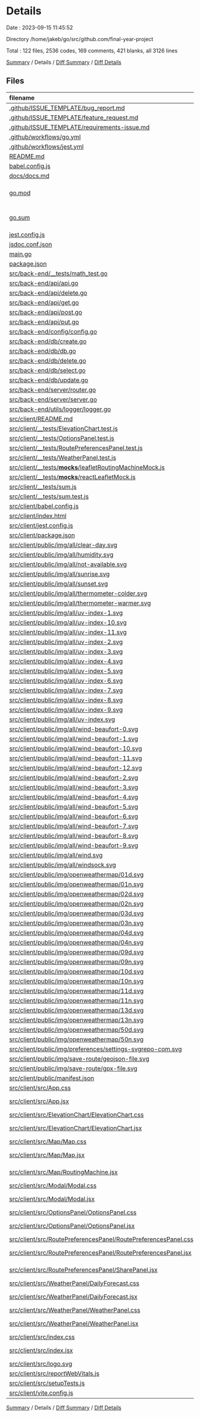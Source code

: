 # Details

Date : 2023-09-15 11:45:52

Directory /home/jakeb/go/src/github.com/final-year-project

Total : 122 files,  2536 codes, 169 comments, 421 blanks, all 3126 lines

[Summary](results.md) / Details / [Diff Summary](diff.md) / [Diff Details](diff-details.md)

## Files
| filename | language | code | comment | blank | total |
| :--- | :--- | ---: | ---: | ---: | ---: |
| [.github/ISSUE_TEMPLATE/bug_report.md](/.github/ISSUE_TEMPLATE/bug_report.md) | Markdown | 30 | 0 | 9 | 39 |
| [.github/ISSUE_TEMPLATE/feature_request.md](/.github/ISSUE_TEMPLATE/feature_request.md) | Markdown | 15 | 0 | 6 | 21 |
| [.github/ISSUE_TEMPLATE/requirements-issue.md](/.github/ISSUE_TEMPLATE/requirements-issue.md) | Markdown | 10 | 0 | 5 | 15 |
| [.github/workflows/go.yml](/.github/workflows/go.yml) | YAML | 19 | 2 | 8 | 29 |
| [.github/workflows/jest.yml](/.github/workflows/jest.yml) | YAML | 16 | 0 | 0 | 16 |
| [README.md](/README.md) | Markdown | 74 | 0 | 24 | 98 |
| [babel.config.js](/babel.config.js) | JavaScript | 25 | 3 | 3 | 31 |
| [docs/docs.md](/docs/docs.md) | Markdown | 1 | 0 | 0 | 1 |
| [go.mod](/go.mod) | Go Module File | 39 | 0 | 4 | 43 |
| [go.sum](/go.sum) | Go Checksum File | 106 | 0 | 1 | 107 |
| [jest.config.js](/jest.config.js) | JavaScript | 10 | 1 | 0 | 11 |
| [jsdoc.conf.json](/jsdoc.conf.json) | JSON | 11 | 0 | 0 | 11 |
| [main.go](/main.go) | Go | 11 | 0 | 3 | 14 |
| [package.json](/package.json) | JSON | 82 | 0 | 1 | 83 |
| [src/back-end/__tests/math_test.go](/src/back-end/__tests/math_test.go) | Go | 12 | 0 | 6 | 18 |
| [src/back-end/api/api.go](/src/back-end/api/api.go) | Go | 17 | 6 | 10 | 33 |
| [src/back-end/api/delete.go](/src/back-end/api/delete.go) | Go | 10 | 0 | 4 | 14 |
| [src/back-end/api/get.go](/src/back-end/api/get.go) | Go | 10 | 0 | 4 | 14 |
| [src/back-end/api/post.go](/src/back-end/api/post.go) | Go | 70 | 5 | 17 | 92 |
| [src/back-end/api/put.go](/src/back-end/api/put.go) | Go | 10 | 0 | 4 | 14 |
| [src/back-end/config/config.go](/src/back-end/config/config.go) | Go | 39 | 0 | 10 | 49 |
| [src/back-end/db/create.go](/src/back-end/db/create.go) | Go | 1 | 0 | 1 | 2 |
| [src/back-end/db/db.go](/src/back-end/db/db.go) | Go | 30 | 2 | 10 | 42 |
| [src/back-end/db/delete.go](/src/back-end/db/delete.go) | Go | 1 | 0 | 1 | 2 |
| [src/back-end/db/select.go](/src/back-end/db/select.go) | Go | 1 | 0 | 1 | 2 |
| [src/back-end/db/update.go](/src/back-end/db/update.go) | Go | 1 | 0 | 1 | 2 |
| [src/back-end/server/router.go](/src/back-end/server/router.go) | Go | 13 | 0 | 6 | 19 |
| [src/back-end/server/server.go](/src/back-end/server/server.go) | Go | 24 | 2 | 11 | 37 |
| [src/back-end/utils/logger/logger.go](/src/back-end/utils/logger/logger.go) | Go | 45 | 0 | 11 | 56 |
| [src/client/README.md](/src/client/README.md) | Markdown | 38 | 0 | 33 | 71 |
| [src/client/__tests/ElevationChart.test.js](/src/client/__tests/ElevationChart.test.js) | JavaScript | 31 | 0 | 5 | 36 |
| [src/client/__tests/OptionsPanel.test.js](/src/client/__tests/OptionsPanel.test.js) | JavaScript | 15 | 0 | 3 | 18 |
| [src/client/__tests/RoutePreferencesPanel.test.js](/src/client/__tests/RoutePreferencesPanel.test.js) | JavaScript | 33 | 0 | 4 | 37 |
| [src/client/__tests/WeatherPanel.test.js](/src/client/__tests/WeatherPanel.test.js) | JavaScript | 27 | 1 | 5 | 33 |
| [src/client/__tests/__mocks__/leafletRoutingMachineMock.js](/src/client/__tests/__mocks__/leafletRoutingMachineMock.js) | JavaScript | 1 | 0 | 1 | 2 |
| [src/client/__tests/__mocks__/reactLeafletMock.js](/src/client/__tests/__mocks__/reactLeafletMock.js) | JavaScript | 1 | 0 | 1 | 2 |
| [src/client/__tests/sum.js](/src/client/__tests/sum.js) | JavaScript | 4 | 0 | 0 | 4 |
| [src/client/__tests/sum.test.js](/src/client/__tests/sum.test.js) | JavaScript | 4 | 0 | 1 | 5 |
| [src/client/babel.config.js](/src/client/babel.config.js) | JavaScript | 25 | 3 | 3 | 31 |
| [src/client/index.html](/src/client/index.html) | HTML | 29 | 0 | 1 | 30 |
| [src/client/jest.config.js](/src/client/jest.config.js) | JavaScript | 10 | 1 | 0 | 11 |
| [src/client/package.json](/src/client/package.json) | JSON | 67 | 0 | 1 | 68 |
| [src/client/public/img/all/clear-day.svg](/src/client/public/img/all/clear-day.svg) | SVG | 1 | 0 | 0 | 1 |
| [src/client/public/img/all/humidity.svg](/src/client/public/img/all/humidity.svg) | SVG | 1 | 0 | 0 | 1 |
| [src/client/public/img/all/not-available.svg](/src/client/public/img/all/not-available.svg) | SVG | 1 | 0 | 0 | 1 |
| [src/client/public/img/all/sunrise.svg](/src/client/public/img/all/sunrise.svg) | SVG | 1 | 0 | 0 | 1 |
| [src/client/public/img/all/sunset.svg](/src/client/public/img/all/sunset.svg) | SVG | 1 | 0 | 0 | 1 |
| [src/client/public/img/all/thermometer-colder.svg](/src/client/public/img/all/thermometer-colder.svg) | SVG | 1 | 0 | 0 | 1 |
| [src/client/public/img/all/thermometer-warmer.svg](/src/client/public/img/all/thermometer-warmer.svg) | SVG | 1 | 0 | 0 | 1 |
| [src/client/public/img/all/uv-index-1.svg](/src/client/public/img/all/uv-index-1.svg) | SVG | 1 | 0 | 0 | 1 |
| [src/client/public/img/all/uv-index-10.svg](/src/client/public/img/all/uv-index-10.svg) | SVG | 1 | 0 | 0 | 1 |
| [src/client/public/img/all/uv-index-11.svg](/src/client/public/img/all/uv-index-11.svg) | SVG | 1 | 0 | 0 | 1 |
| [src/client/public/img/all/uv-index-2.svg](/src/client/public/img/all/uv-index-2.svg) | SVG | 1 | 0 | 0 | 1 |
| [src/client/public/img/all/uv-index-3.svg](/src/client/public/img/all/uv-index-3.svg) | SVG | 1 | 0 | 0 | 1 |
| [src/client/public/img/all/uv-index-4.svg](/src/client/public/img/all/uv-index-4.svg) | SVG | 1 | 0 | 0 | 1 |
| [src/client/public/img/all/uv-index-5.svg](/src/client/public/img/all/uv-index-5.svg) | SVG | 1 | 0 | 0 | 1 |
| [src/client/public/img/all/uv-index-6.svg](/src/client/public/img/all/uv-index-6.svg) | SVG | 1 | 0 | 0 | 1 |
| [src/client/public/img/all/uv-index-7.svg](/src/client/public/img/all/uv-index-7.svg) | SVG | 1 | 0 | 0 | 1 |
| [src/client/public/img/all/uv-index-8.svg](/src/client/public/img/all/uv-index-8.svg) | SVG | 1 | 0 | 0 | 1 |
| [src/client/public/img/all/uv-index-9.svg](/src/client/public/img/all/uv-index-9.svg) | SVG | 1 | 0 | 0 | 1 |
| [src/client/public/img/all/uv-index.svg](/src/client/public/img/all/uv-index.svg) | SVG | 1 | 0 | 0 | 1 |
| [src/client/public/img/all/wind-beaufort-0.svg](/src/client/public/img/all/wind-beaufort-0.svg) | SVG | 1 | 0 | 0 | 1 |
| [src/client/public/img/all/wind-beaufort-1.svg](/src/client/public/img/all/wind-beaufort-1.svg) | SVG | 1 | 0 | 0 | 1 |
| [src/client/public/img/all/wind-beaufort-10.svg](/src/client/public/img/all/wind-beaufort-10.svg) | SVG | 1 | 0 | 0 | 1 |
| [src/client/public/img/all/wind-beaufort-11.svg](/src/client/public/img/all/wind-beaufort-11.svg) | SVG | 1 | 0 | 0 | 1 |
| [src/client/public/img/all/wind-beaufort-12.svg](/src/client/public/img/all/wind-beaufort-12.svg) | SVG | 1 | 0 | 0 | 1 |
| [src/client/public/img/all/wind-beaufort-2.svg](/src/client/public/img/all/wind-beaufort-2.svg) | SVG | 1 | 0 | 0 | 1 |
| [src/client/public/img/all/wind-beaufort-3.svg](/src/client/public/img/all/wind-beaufort-3.svg) | SVG | 1 | 0 | 0 | 1 |
| [src/client/public/img/all/wind-beaufort-4.svg](/src/client/public/img/all/wind-beaufort-4.svg) | SVG | 1 | 0 | 0 | 1 |
| [src/client/public/img/all/wind-beaufort-5.svg](/src/client/public/img/all/wind-beaufort-5.svg) | SVG | 1 | 0 | 0 | 1 |
| [src/client/public/img/all/wind-beaufort-6.svg](/src/client/public/img/all/wind-beaufort-6.svg) | SVG | 1 | 0 | 0 | 1 |
| [src/client/public/img/all/wind-beaufort-7.svg](/src/client/public/img/all/wind-beaufort-7.svg) | SVG | 1 | 0 | 0 | 1 |
| [src/client/public/img/all/wind-beaufort-8.svg](/src/client/public/img/all/wind-beaufort-8.svg) | SVG | 1 | 0 | 0 | 1 |
| [src/client/public/img/all/wind-beaufort-9.svg](/src/client/public/img/all/wind-beaufort-9.svg) | SVG | 1 | 0 | 0 | 1 |
| [src/client/public/img/all/wind.svg](/src/client/public/img/all/wind.svg) | SVG | 1 | 0 | 0 | 1 |
| [src/client/public/img/all/windsock.svg](/src/client/public/img/all/windsock.svg) | SVG | 1 | 0 | 0 | 1 |
| [src/client/public/img/openweathermap/01d.svg](/src/client/public/img/openweathermap/01d.svg) | SVG | 1 | 0 | 0 | 1 |
| [src/client/public/img/openweathermap/01n.svg](/src/client/public/img/openweathermap/01n.svg) | SVG | 1 | 0 | 0 | 1 |
| [src/client/public/img/openweathermap/02d.svg](/src/client/public/img/openweathermap/02d.svg) | SVG | 1 | 0 | 0 | 1 |
| [src/client/public/img/openweathermap/02n.svg](/src/client/public/img/openweathermap/02n.svg) | SVG | 1 | 0 | 0 | 1 |
| [src/client/public/img/openweathermap/03d.svg](/src/client/public/img/openweathermap/03d.svg) | SVG | 1 | 0 | 0 | 1 |
| [src/client/public/img/openweathermap/03n.svg](/src/client/public/img/openweathermap/03n.svg) | SVG | 1 | 0 | 0 | 1 |
| [src/client/public/img/openweathermap/04d.svg](/src/client/public/img/openweathermap/04d.svg) | SVG | 1 | 0 | 0 | 1 |
| [src/client/public/img/openweathermap/04n.svg](/src/client/public/img/openweathermap/04n.svg) | SVG | 1 | 0 | 0 | 1 |
| [src/client/public/img/openweathermap/09d.svg](/src/client/public/img/openweathermap/09d.svg) | SVG | 1 | 0 | 0 | 1 |
| [src/client/public/img/openweathermap/09n.svg](/src/client/public/img/openweathermap/09n.svg) | SVG | 1 | 0 | 0 | 1 |
| [src/client/public/img/openweathermap/10d.svg](/src/client/public/img/openweathermap/10d.svg) | SVG | 1 | 0 | 0 | 1 |
| [src/client/public/img/openweathermap/10n.svg](/src/client/public/img/openweathermap/10n.svg) | SVG | 1 | 0 | 0 | 1 |
| [src/client/public/img/openweathermap/11d.svg](/src/client/public/img/openweathermap/11d.svg) | SVG | 1 | 0 | 0 | 1 |
| [src/client/public/img/openweathermap/11n.svg](/src/client/public/img/openweathermap/11n.svg) | SVG | 1 | 0 | 0 | 1 |
| [src/client/public/img/openweathermap/13d.svg](/src/client/public/img/openweathermap/13d.svg) | SVG | 1 | 0 | 0 | 1 |
| [src/client/public/img/openweathermap/13n.svg](/src/client/public/img/openweathermap/13n.svg) | SVG | 1 | 0 | 0 | 1 |
| [src/client/public/img/openweathermap/50d.svg](/src/client/public/img/openweathermap/50d.svg) | SVG | 1 | 0 | 0 | 1 |
| [src/client/public/img/openweathermap/50n.svg](/src/client/public/img/openweathermap/50n.svg) | SVG | 1 | 0 | 0 | 1 |
| [src/client/public/img/preferences/settings-svgrepo-com.svg](/src/client/public/img/preferences/settings-svgrepo-com.svg) | SVG | 31 | 1 | 0 | 32 |
| [src/client/public/img/save-route/geojson-file.svg](/src/client/public/img/save-route/geojson-file.svg) | SVG | 2 | 0 | 0 | 2 |
| [src/client/public/img/save-route/gpx-file.svg](/src/client/public/img/save-route/gpx-file.svg) | SVG | 2 | 0 | 0 | 2 |
| [src/client/public/manifest.json](/src/client/public/manifest.json) | JSON | 25 | 0 | 1 | 26 |
| [src/client/src/App.css](/src/client/src/App.css) | CSS | 44 | 0 | 9 | 53 |
| [src/client/src/App.jsx](/src/client/src/App.jsx) | JavaScript JSX | 71 | 0 | 6 | 77 |
| [src/client/src/ElevationChart/ElevationChart.css](/src/client/src/ElevationChart/ElevationChart.css) | CSS | 42 | 1 | 6 | 49 |
| [src/client/src/ElevationChart/ElevationChart.jsx](/src/client/src/ElevationChart/ElevationChart.jsx) | JavaScript JSX | 158 | 54 | 15 | 227 |
| [src/client/src/Map/Map.css](/src/client/src/Map/Map.css) | CSS | 54 | 11 | 16 | 81 |
| [src/client/src/Map/Map.jsx](/src/client/src/Map/Map.jsx) | JavaScript JSX | 33 | 6 | 4 | 43 |
| [src/client/src/Map/RoutingMachine.jsx](/src/client/src/Map/RoutingMachine.jsx) | JavaScript JSX | 150 | 43 | 19 | 212 |
| [src/client/src/Modal/Modal.css](/src/client/src/Modal/Modal.css) | CSS | 64 | 1 | 14 | 79 |
| [src/client/src/Modal/Modal.jsx](/src/client/src/Modal/Modal.jsx) | JavaScript JSX | 90 | 0 | 14 | 104 |
| [src/client/src/OptionsPanel/OptionsPanel.css](/src/client/src/OptionsPanel/OptionsPanel.css) | CSS | 31 | 0 | 4 | 35 |
| [src/client/src/OptionsPanel/OptionsPanel.jsx](/src/client/src/OptionsPanel/OptionsPanel.jsx) | JavaScript JSX | 25 | 0 | 4 | 29 |
| [src/client/src/RoutePreferencesPanel/RoutePreferencesPanel.css](/src/client/src/RoutePreferencesPanel/RoutePreferencesPanel.css) | CSS | 58 | 2 | 14 | 74 |
| [src/client/src/RoutePreferencesPanel/RoutePreferencesPanel.jsx](/src/client/src/RoutePreferencesPanel/RoutePreferencesPanel.jsx) | JavaScript JSX | 95 | 6 | 10 | 111 |
| [src/client/src/RoutePreferencesPanel/SharePanel.jsx](/src/client/src/RoutePreferencesPanel/SharePanel.jsx) | JavaScript JSX | 115 | 0 | 17 | 132 |
| [src/client/src/WeatherPanel/DailyForecast.css](/src/client/src/WeatherPanel/DailyForecast.css) | CSS | 17 | 0 | 3 | 20 |
| [src/client/src/WeatherPanel/DailyForecast.jsx](/src/client/src/WeatherPanel/DailyForecast.jsx) | JavaScript JSX | 46 | 0 | 9 | 55 |
| [src/client/src/WeatherPanel/WeatherPanel.css](/src/client/src/WeatherPanel/WeatherPanel.css) | CSS | 65 | 0 | 11 | 76 |
| [src/client/src/WeatherPanel/WeatherPanel.jsx](/src/client/src/WeatherPanel/WeatherPanel.jsx) | JavaScript JSX | 188 | 11 | 16 | 215 |
| [src/client/src/index.css](/src/client/src/index.css) | CSS | 12 | 0 | 2 | 14 |
| [src/client/src/index.jsx](/src/client/src/index.jsx) | JavaScript JSX | 12 | 3 | 3 | 18 |
| [src/client/src/logo.svg](/src/client/src/logo.svg) | SVG | 1 | 0 | 0 | 1 |
| [src/client/src/reportWebVitals.js](/src/client/src/reportWebVitals.js) | JavaScript | 12 | 0 | 2 | 14 |
| [src/client/src/setupTests.js](/src/client/src/setupTests.js) | JavaScript | 1 | 4 | 1 | 6 |
| [src/client/vite.config.js](/src/client/vite.config.js) | JavaScript | 22 | 0 | 2 | 24 |

[Summary](results.md) / Details / [Diff Summary](diff.md) / [Diff Details](diff-details.md)